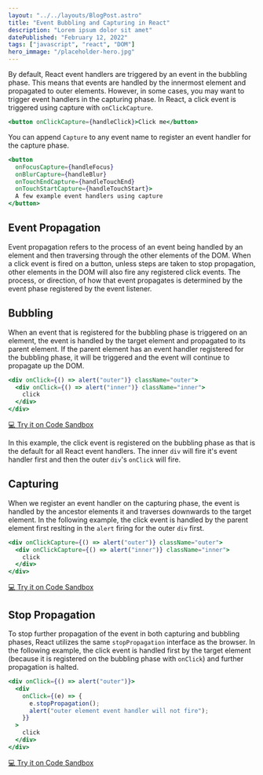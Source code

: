 ```yaml
---
layout: "../../layouts/BlogPost.astro"
title: "Event Bubbling and Capturing in React"
description: "Lorem ipsum dolor sit amet"
datePublished: "February 12, 2022"
tags: ["javascript", "react", "DOM"]
hero_immage: "/placeholder-hero.jpg"
---
```


By default, React event handlers are triggered by an event in the bubbling phase. This means that events are handled by the innermost element and propagated to outer elements. However, in some cases, you may want to trigger event handlers in the capturing phase. In React, a click event is triggered using capture with `onClickCapture`.

```jsx
<button onClickCapture={handleClick}>Click me</button>
```

You can append `Capture` to any event name to register an event handler for the capture phase.

```jsx
<button
  onFocusCapture={handleFocus}
  onBlurCapture={handleBlur}
  onTouchEndCapture={handleTouchEnd}
  onTouchStartCapture={handleTouchStart}>
  A few example event handlers using capture
</button>
```

## Event Propagation

Event propagation refers to the process of an event being handled by an element and then traversing through the other elements of the DOM. When a click event is fired on a button, unless steps are taken to stop propagation, other elements in the DOM will also fire any registered click events. The process, or direction, of how that event propagates is determined by the event phase registered by the event listener.


## Bubbling

When an event that is registered for the bubbling phase is triggered on an element, the event is handled by the target element and propagated to its parent element. If the parent element has an event handler registered for the bubbling phase, it will be triggered and the event will continue to propagate up the DOM.


```jsx
<div onClick={() => alert("outer")} className="outer">
  <div onClick={() => alert("inner")} className="inner">
    click
  </div>
</div>
```

<a class="code-sandbox-link" href="https://codesandbox.io/s/use-capture-9hj5g" target="_blank">💻 Try it on Code Sandbox</a>

In this example, the click event is registered on the bubbling phase as that is the default for all React event handlers. The inner `div` will fire it's event handler first and then the outer `div`'s `onClick` will fire.


## Capturing

When we register an event handler on the capturing phase, the event is handled by the ancestor elements it and traverses downwards to the target element. In the following example, the click event is handled by the parent element first reslting in the `alert` firing for the outer `div` first.

```jsx
<div onClickCapture={() => alert("outer")} className="outer">
  <div onClickCapture={() => alert("inner")} className="inner">
    click
  </div>
</div>

```

<a class="code-sandbox-link" href="https://codesandbox.io/s/use-capture-9hj5g" target="_blank">💻 Try it on Code Sandbox</a>

## Stop Propagation

To stop further propagation of the event in both capturing and bubbling phases, React utilizes the same `stopPropagation` interface as the browser. In the following example, the click event is handled first by the target element (because it is registered on the bubbling phase with `onClick`) and further propagation is halted.


```jsx
<div onClick={() => alert("outer")}>
  <div
    onClick={(e) => {
      e.stopPropagation();
      alert("outer element event handler will not fire");
    }}
  >
    click
  </div>
</div>
```

<a class="code-sandbox-link" href="https://codesandbox.io/s/use-capture-9hj5g" target="_blank">💻 Try it on Code Sandbox</a>
